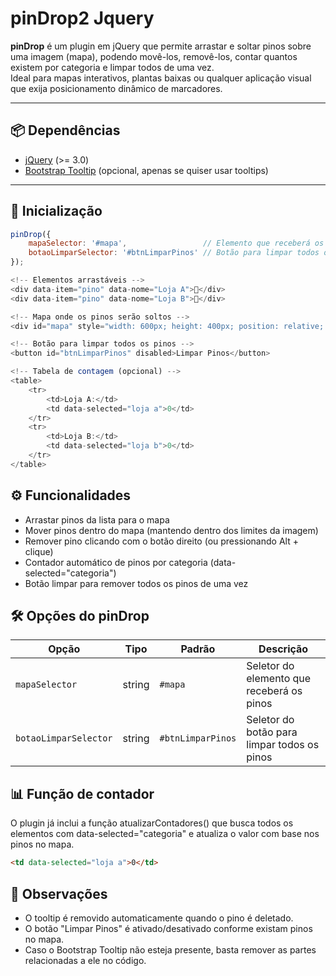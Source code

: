 # pinDrop2 Jquery

**pinDrop** é um plugin em jQuery que permite arrastar e soltar pinos sobre uma imagem (mapa), podendo movê-los, removê-los, contar quantos existem por categoria e limpar todos de uma vez.  
Ideal para mapas interativos, plantas baixas ou qualquer aplicação visual que exija posicionamento dinâmico de marcadores.

---

## 📦 Dependências
- [jQuery](https://jquery.com/) (>= 3.0)
- [Bootstrap Tooltip](https://getbootstrap.com/docs/5.3/components/tooltips/) (opcional, apenas se quiser usar tooltips)

---

## 🚀 Inicialização

```javascript
pinDrop({
    mapaSelector: '#mapa',                 // Elemento que receberá os pinos
    botaoLimparSelector: '#btnLimparPinos' // Botão para limpar todos os pinos
});

<!-- Elementos arrastáveis -->
<div data-item="pino" data-nome="Loja A">🛒</div>
<div data-item="pino" data-nome="Loja B">🏬</div>

<!-- Mapa onde os pinos serão soltos -->
<div id="mapa" style="width: 600px; height: 400px; position: relative; background: #eee;"></div>

<!-- Botão para limpar todos os pinos -->
<button id="btnLimparPinos" disabled>Limpar Pinos</button>

<!-- Tabela de contagem (opcional) -->
<table>
    <tr>
        <td>Loja A:</td>
        <td data-selected="loja a">0</td>
    </tr>
    <tr>
        <td>Loja B:</td>
        <td data-selected="loja b">0</td>
    </tr>
</table>
```

## ⚙️ Funcionalidades
- Arrastar pinos da lista para o mapa
- Mover pinos dentro do mapa (mantendo dentro dos limites da imagem)
- Remover pino clicando com o botão direito (ou pressionando Alt + clique)
- Contador automático de pinos por categoria (data-selected="categoria")
- Botão limpar para remover todos os pinos de uma vez

## 🛠 Opções do pinDrop
| Opção                 | Tipo   | Padrão            | Descrição                                   |
| --------------------- | ------ | ----------------- | ------------------------------------------- |
| `mapaSelector`        | string | `#mapa`           | Seletor do elemento que receberá os pinos   |
| `botaoLimparSelector` | string | `#btnLimparPinos` | Seletor do botão para limpar todos os pinos |

## 📊 Função de contador
O plugin já inclui a função atualizarContadores() que busca todos os elementos com data-selected="categoria" e atualiza o valor com base nos pinos no mapa.
```html
<td data-selected="loja a">0</td>
```

## 📝 Observações
- O tooltip é removido automaticamente quando o pino é deletado.
- O botão "Limpar Pinos" é ativado/desativado conforme existam pinos no mapa.
- Caso o Bootstrap Tooltip não esteja presente, basta remover as partes relacionadas a ele no código.